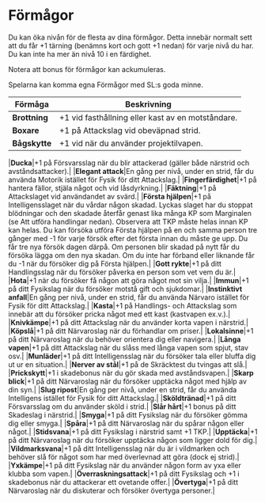 # Förmågor
Du kan öka nivån för de flesta av dina förmågor.
Detta innebär normalt sett att du får +1 tärning
(benämns kort och gott +1 nedan) för varje nivå
du har. Du kan inte ha mer än nivå 10 i en
färdighet.

Notera att bonus för förmågor kan ackumuleras.

Spelarna kan komma egna Förmågor med SL:s goda minne.

|**Förmåga**|**Beskrivning**|
|-----------|---------------|
|**Brottning**|+1 vid fasthållning eller kast av en motståndare.|
|**Boxare**|+1 på Attackslag vid obeväpnad strid.|
|**Bågskytte**|+1 vid när du använder projektilvapen.|


|**Ducka**|+1 på Försvarsslag när du blir attackerad (gäller både närstrid och avståndsattacker).|
|**Elegant attack**|En gång per nivå, under en strid, får du använda Motorik istället för Fysik för ditt Attackslag.|
|**Fingerfärdighet**|+1 på hantera fällor, stjäla något och vid låsdyrkning.|
|**Fäktning**|+1 på Attackslaget vid användandet av svärd.|
|**Första hjälpen**|+1 på Intelligensslaget när du vårdar någon skadad. Lyckas slaget har du
stoppat blödningar och den skadade återfår genast lika många KP som Marginalen (se Att
utföra handlingar nedan). Observera att TKP måste helas innan KP kan helas. Du kan försöka 
utföra Första hjälpen på en och samma person tre gånger med -1 för varje försök efter det första 
innan du måste ge upp. Du får tre nya försök dagen därpå. Om personen blir
skadad på nytt får du försöka lägga om den nya skadan.
Om du inte har förband eller liknande får du -1
när du försöker dig på Första hjälpen.|
|**Gott rykte**|+1 på ditt Handlingsslag när du försöker påverka en person som vet vem du är.|
|**Hota**|+1 när du försöker få någon att göra något mot sin vilja.|
|**Immun**|+1 på ditt Fysikslag när du försöker motstå gift och sjukdomar.|
|**Instinktivt anfall**|En gång per nivå, under en strid, får du använda Närvaro istället för Fysik för
ditt Attackslag.|
|**Kasta**|+1 på Handlings- och Attackslag som innebär att du försöker pricka något med ett kast
(kastvapen ex.v.).|
|**Knivkämpe**|+1 på ditt Attackslag när du använder korta vapen i närstrid.|
|**Köpslå**|+1 på ditt Närvaroslag när du förhandlar om priser.|
|**Lokalsinne**|+1 på ditt Närvaroslag när du behöver orientera dig eller navigera.|
|**Långa vapen**|+1 på ditt Attackslag när du slåss med långa vapen som spjut, stav osv.|
|**Munläder**|+1 på ditt Intelligensslag när du försöker tala eller bluffa dig ut ur en situation.|
|**Nerver av stål**|+1 på de Skräcktest du tvingas att slå.|
|**Prickskytt**|+1 i skadebonus när du gör skada med avståndsvapen.|
|**Skarp blick**|+1 på ditt Närvaroslag när du försöker upptäcka något med hjälp av din syn.|
|**Slug ripost**|En gång per nivå, under en strid, får du använda Intelligens istället för Fysik för ditt
Attackslag.|
|**Sköldtränad**|+1 på ditt Försvarsslag om du använder sköld i strid.|
|**Slår hårt**|+1 bonus på ditt Skadeslag i närstrid.|
|**Smyga**|+1 på ditt Fysikslag när du försöker gömma dig eller smyga.|
|**Spåra**|+1 på ditt Närvaroslag när du spårar någon eller något.|
|**Stidsvana**|+1 på ditt Fysikslag i närstrid samt +1 TKP.|
|**Upptäcka**|+1 på ditt Närvaroslag när du försöker upptäcka någon som ligger dold för dig.|
|**Vildmarksvana**|+1 på ditt Intelligensslag när du är i vildmarken och behöver slå för något som
har med överlevnad att göra (dock ej strid).|
|**Yxkämpe**|+1 på ditt Fysikslag när du använder någon form av yxa eller klubba som vapen.|
|**Överraskningsattack**|+1 på ditt Fysikslag och +1 i skadebonus när du attackerar ett ovetande
offer.|
|**Övertyga**|+1 på ditt Närvaroslag när du diskuterar och försöker övertyga personer.| 